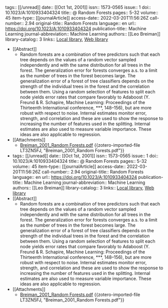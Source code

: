tags:: [[/unread]]
date:: [[Oct 1st, 2001]]
issn:: 1573-0565
issue:: 1
doi:: 10.1023/A:1010933404324
title:: @ Random Forests
pages:: 5-32
volume:: 45
item-type:: [[journalArticle]]
access-date:: 2022-03-20T11:56:26Z
call-number:: 2.94
original-title:: Random Forests
language:: en
url:: https://doi.org/10.1023/A:1010933404324
publication-title:: Machine Learning
journal-abbreviation:: Machine Learning
authors:: [[Leo Breiman]]
library-catalog:: 3
links:: [Local library](zotero://select/library/items/DCMYZ9BN), [Web library](https://www.zotero.org/users/8940609/items/DCMYZ9BN)

- [[Abstract]]
	- Random forests are a combination of tree predictors such that each tree depends on the values of a random vector sampled independently and with the same distribution for all trees in the forest. The generalization error for forests converges a.s. to a limit as the number of trees in the forest becomes large. The generalization error of a forest of tree classifiers depends on the strength of the individual trees in the forest and the correlation between them. Using a random selection of features to split each node yields error rates that compare favorably to Adaboost (Y. Freund & R. Schapire, Machine Learning: Proceedings of the Thirteenth International conference, ***, 148–156), but are more robust with respect to noise. Internal estimates monitor error, strength, and correlation and these are used to show the response to increasing the number of features used in the splitting. Internal estimates are also used to measure variable importance. These ideas are also applicable to regression.
- [[Attachments]]
	- [Breiman_2001_Random Forests.pdf](https://link.springer.com/content/pdf/10.1023%2Fa%3A1010933404324.pdf) {{zotero-imported-file LT3ZN5FJ, "Breiman_2001_Random Forests.pdf"}}
- tags:: [[/unread]]
  date:: [[Oct 1st, 2001]]
  issn:: 1573-0565
  issue:: 1
  doi:: 10.1023/A:1010933404324
  title:: @ Random Forests
  pages:: 5-32
  volume:: 45
  item-type:: [[journalArticle]]
  access-date:: 2022-03-20T11:56:26Z
  call-number:: 2.94
  original-title:: Random Forests
  language:: en
  url:: https://doi.org/10.1023/A:1010933404324
  publication-title:: Machine Learning
  journal-abbreviation:: Machine Learning
  authors:: [[Leo Breiman]]
  library-catalog:: 3
  links:: [Local library](zotero://select/library/items/DCMYZ9BN), [Web library](https://www.zotero.org/users/8940609/items/DCMYZ9BN)
- [[Abstract]]
	- Random forests are a combination of tree predictors such that each tree depends on the values of a random vector sampled independently and with the same distribution for all trees in the forest. The generalization error for forests converges a.s. to a limit as the number of trees in the forest becomes large. The generalization error of a forest of tree classifiers depends on the strength of the individual trees in the forest and the correlation between them. Using a random selection of features to split each node yields error rates that compare favorably to Adaboost (Y. Freund & R. Schapire, Machine Learning: Proceedings of the Thirteenth International conference, ***, 148–156), but are more robust with respect to noise. Internal estimates monitor error, strength, and correlation and these are used to show the response to increasing the number of features used in the splitting. Internal estimates are also used to measure variable importance. These ideas are also applicable to regression.
- [[Attachments]]
	- [Breiman_2001_Random Forests.pdf](https://link.springer.com/content/pdf/10.1023%2Fa%3A1010933404324.pdf) {{zotero-imported-file LT3ZN5FJ, "Breiman_2001_Random Forests.pdf"}}